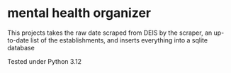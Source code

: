 # mental health organizer

This projects takes the raw date scraped from DEIS by the scraper, an up-to-date list of the establishments, and inserts everything into a sqlite database

Tested under Python 3.12
